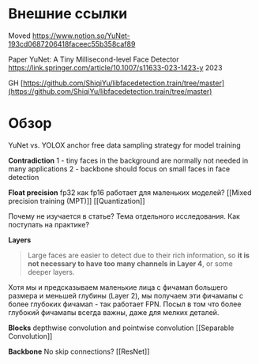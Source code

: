 
# Внешние ссылки

Moved
https://www.notion.so/YuNet-193cd0687206418faceec55b358caf89

Paper
YuNet: A Tiny Millisecond-level Face Detector
https://link.springer.com/article/10.1007/s11633-023-1423-y
2023

GH
[https://github.com/ShiqiYu/libfacedetection.train/tree/master](https://github.com/ShiqiYu/libfacedetection.train/tree/master)

# Обзор

YuNet vs. YOLOX
anchor free
data sampling strategy for model training

**Contradiction**
1 - tiny faces in the background are normally not needed in many applications
2 - backbone should focus on small faces in face detection

**Float precision**
fp32
как fp16 работает для маленьких моделей?
[[Mixed precision training (MPT)]]
[[Quantization]]

Почему не изучается в статье?
Тема отдельного исследования.
Как поступать на практике?

**Layers**

>Large faces are easier to detect due to their rich information, so **it is not necessary to have too many channels in Layer 4**, or some deeper layers.

Хотя мы и предсказываем маленькие лица с фичамап большего размера и меньшей глубины (Layer 2), мы получаем эти фичамапы c более глубоких фичамап - так работает FPN. Посыл в том что более глубокий фичамапы всегда важны, даже для мелких деталей.

**Blocks**
depthwise convolution and pointwise convolution
[[Separable Convolution]]

**Backbone**
No skip connections?
[[ResNet]]

